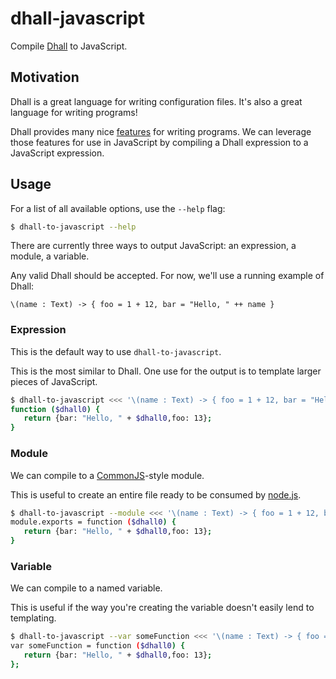 # dhall-javascript

Compile [Dhall][] to JavaScript.

## Motivation

Dhall is a great language for writing configuration files.
It's also a great language for writing programs!

Dhall provides many nice [features][dhall features] for writing programs.
We can leverage those features for use in JavaScript by compiling a Dhall expression to a JavaScript expression.

## Usage

For a list of all available options, use the `--help` flag:

```sh
$ dhall-to-javascript --help
```

There are currently three ways to output JavaScript: an expression, a module, a variable.

Any valid Dhall should be accepted.
For now, we'll use a running example of Dhall:

```Dhall
\(name : Text) -> { foo = 1 + 12, bar = "Hello, " ++ name }
```

### Expression

This is the default way to use `dhall-to-javascript`.

This is the most similar to Dhall.
One use for the output is to template larger pieces of JavaScript.

```sh
$ dhall-to-javascript <<< '\(name : Text) -> { foo = 1 + 12, bar = "Hello, " ++ name }'
function ($dhall0) {
   return {bar: "Hello, " + $dhall0,foo: 13};
}
```

### Module

We can compile to a [CommonJS][]-style module.

This is useful to create an entire file ready to be consumed by [node.js][].

```sh
$ dhall-to-javascript --module <<< '\(name : Text) -> { foo = 1 + 12, bar = "Hello, " ++ name }'
module.exports = function ($dhall0) {
   return {bar: "Hello, " + $dhall0,foo: 13};
}
```

### Variable

We can compile to a named variable.

This is useful if the way you're creating the variable doesn't easily lend to templating.

```sh
$ dhall-to-javascript --var someFunction <<< '\(name : Text) -> { foo = 1 + 12, bar = "Hello, " ++ name }'
var someFunction = function ($dhall0) {
   return {bar: "Hello, " + $dhall0,foo: 13};
};
```

[commonjs]: http://www.commonjs.org/
[dhall]: https://dhall-lang.org/
[dhall features]: https://github.com/dhall-lang/dhall-lang#features
[node.js]: https://nodejs.org/
